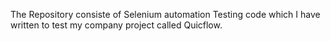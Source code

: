 The Repository consiste of Selenium automation Testing code which I have written to test my company project called Quicflow.
